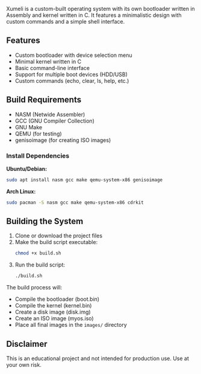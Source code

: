 Xumeli is a custom-built operating system with its own bootloader written in Assembly and kernel written in C. It features a minimalistic design with custom commands and a simple shell interface.

## Features

- Custom bootloader with device selection menu
- Minimal kernel written in C
- Basic command-line interface
- Support for multiple boot devices (HDD/USB)
- Custom commands (echo, clear, ls, help, etc.)

## Build Requirements

- NASM (Netwide Assembler)
- GCC (GNU Compiler Collection)
- GNU Make
- QEMU (for testing)
- genisoimage (for creating ISO images)

### Install Dependencies

**Ubuntu/Debian:**
```bash
sudo apt install nasm gcc make qemu-system-x86 genisoimage
```

**Arch Linux:**
```bash
sudo pacman -S nasm gcc make qemu-system-x86 cdrkit
```

## Building the System

1. Clone or download the project files
2. Make the build script executable:
   ```bash
   chmod +x build.sh
   ```
3. Run the build script:
   ```bash
   ./build.sh
   ```

The build process will:
- Compile the bootloader (boot.bin)
- Compile the kernel (kernel.bin)
- Create a disk image (disk.img)
- Create an ISO image (myos.iso)
- Place all final images in the `images/` directory

## Disclaimer

This is an educational project and not intended for production use. Use at your own risk.
